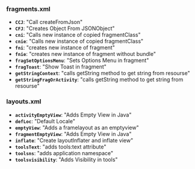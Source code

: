 
### fragments.xml
- **``CCJ``**: "Call createFromJson" 
- **``CFJ``**: "Creates Object From JSONObject" 
- **``cni``**: "Calls new instance of copied fragmentClass" 
- **``cnie``**: "Calls new instance of copied fragmentClass" 
- **``fni``**: "creates new instance of fragment" 
- **``fnie``**: "creates new instance of fragment without bundle" 
- **``fragSetOptionsMenu``**: "Sets Options Menu in fragment" 
- **``fragToast``**: "Show Toast in fragment" 
- **``getStringContext``**: "calls getString method to get string from resourse" 
- **``getStringFragOrActivity``**: "calls getString method to get string from resourse" 

### layouts.xml
- **``activityEmptyView``**: "Adds  Empty View in Java" 
- **``defLoc``**: "Default Locale" 
- **``emptyView``**: "Adds a framelayout as an emptyview" 
- **``fragmentEmptyView``**: "Adds  Empty View in Java" 
- **``inflate``**: "Create layoutInflater and inflate view" 
- **``toolsText``**: "adds tools:text attribute" 
- **``toolsns``**: "adds application namespace" 
- **``toolsvisibility``**: "Adds Visibility in tools" 
